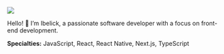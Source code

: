 <img src="https://media.giphy.com/media/MF1kR4YmC2Z20/giphy.gif">
<div>
  <p>Hello! 👋 I’m Ibelick, a passionate software developer with a focus on front-end development.</p>
  
  <p><strong>Specialties:</strong> JavaScript, React, React Native, Next.js, TypeScript</p>
</div>
